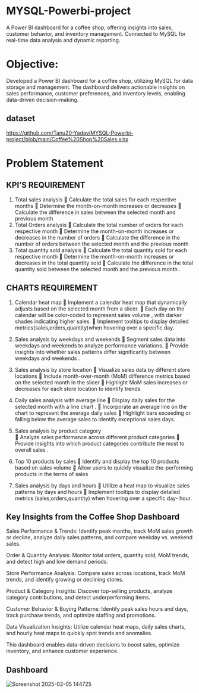 # MYSQL-Powerbi-project
A Power BI dashboard for a coffee shop, offering insights into sales, customer behavior, and inventory management. Connected to MySQL for real-time data analysis and dynamic reporting.

# Objective:
Developed a Power BI dashboard for a coffee shop, utilizing MySQL for data storage and management. The dashboard delivers actionable insights on sales performance, customer preferences, and inventory levels, enabling data-driven decision-making.
## dataset

https://github.com/Tanu20-Yadav/MYSQL-Powerbi-project/blob/main/Coffee%20Shop%20Sales.xlsx

# Problem Statement

## KPI’S REQUIREMENT 
1.	Total sales analysis
	Calculate the total sales for each respective months 
	Determine the month-on-month increases or decreases
	Calculate the difference in sales between the selected month and previous month 
2.	Total Orders analysis
	Calculate the total number of orders for each respective month 
	Determine the month-on-month increases or decreases in the number of orders 
	Calculate the difference in the number of orders between the selected month and the previous month 
3.	Total quantity sold analysis
	Calculate the total quantity sold for each respective month 
	Determine the month-on-month increases or decreases in the total quantity sold 
	Calculate the difference in the total quantity sold between the selected month and the previous month .

## CHARTS REQUIREMENT 
1.	Calendar heat map
	Implement a calendar heat map that dynamically adjusts based on the selected month from a slicer.
	Each day on the calendar will be color-coded to represent sales volume , with darker shades indicating higher sales.
	Implement tooltips to display detailed metrics(sales,orders,quantity)when hovering over a specific day.
2.	Sales analysis by weekdays and weekends
	Segment sales data into weekdays and weekends to analyze performance variations.
	Provide insights into whether sales patterns differ significantly between weekdays and weekends .
3.	Sales analysis by store location
	Visualize sales data by different store locations 
	Include month-over-month (MoM) difference metrics based on the selected month in the slicer
	Highlight MoM sales increases or decreases for each store location to identify trends 
4.	Daily sales analysis with average line 
	Display daily sales for the selected month with a line chart .
	Incorporate an average line on the chart to represent the average daily sales
	Highlight bars exceeding or falling below the average sales to identify exceptional sales days.

5.	Sales analysis by product category  
	Analyze sales performance across different product categories
	Provide insights into which product categories contribute the most to overall sales .
6.	Top 10 products by sales 
	Identify and display the top 10 products based on sales volume 
	Allow users to quickly visualize the-performing products in the terms of sales 
7.	Sales analysis by days and hours 
	Utilize a heat map to visualize sales patterns by days and hours
	Implement tooltips to display detailed metrics (sales,orders,quantity) when hovering over a specific day- hour.

## Key Insights from the Coffee Shop Dashboard

Sales Performance & Trends: Identify peak months, track MoM sales growth or decline, analyze daily sales patterns, and compare weekday vs. weekend sales.

Order & Quantity Analysis: Monitor total orders, quantity sold, MoM trends, and detect high and low demand periods.

Store Performance Analysis: Compare sales across locations, track MoM trends, and identify growing or declining stores.

Product & Category Insights: Discover top-selling products, analyze category contributions, and detect underperforming items.

Customer Behavior & Buying Patterns: Identify peak sales hours and days, track purchase trends, and optimize staffing and promotions.

Data Visualization Insights: Utilize calendar heat maps, daily sales charts, and hourly heat maps to quickly spot trends and anomalies.

This dashboard enables data-driven decisions to boost sales, optimize inventory, and enhance customer experience.


## Dashboard 
![Screenshot 2025-02-05 144725](https://github.com/user-attachments/assets/8fb7f47b-453d-42f7-93f3-a18a682bc7cd)

